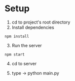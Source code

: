 # Setup
1. cd to project's root directory
2. Install dependencies
```
npm install
```
3. Run the server
```
npm start
```
4. cd to server

5. type -> python main.py
